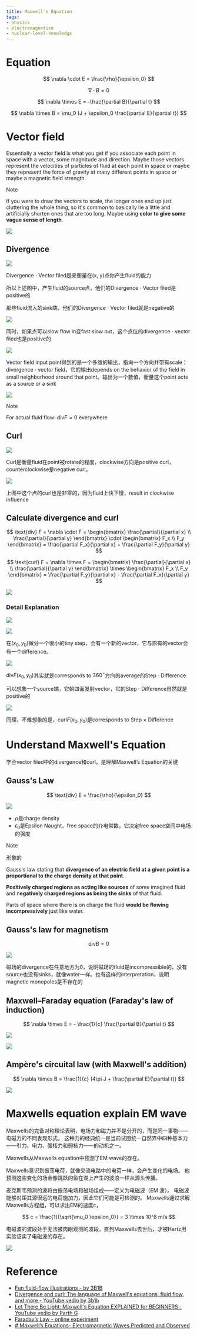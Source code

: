 ```yaml
---
title: Maxwell's Equation
tags:
- physics
- electromagnetism
- nuclear-level-knowledge
---
```


# Equation


$$
\nabla \cdot E = \frac{\rho}{\epsilon_0}
$$

$$
\nabla \cdot B = 0
$$

$$
\nabla \times E = -\frac{\partial B}{\partial t}
$$

$$
\nabla \times B = \mu_0 (J + \epsilon_0 \frac{\partial E}{\partial t})
$$

# Vector field

Essentially a vector field is what you get if you associate each point in space with a vector, some magnitude and direction. Maybe those vectors represent the velocities of particles of fluid at each point in space or maybe they represent the force of gravity at many different points in space or maybe a magnetic field strength.

> [!note] 
>  If you were to draw the vectors to scale, the longer ones end up just cluttering the whole thing, so it's common to basically lie a little and artificially shorten ones that are too long. Maybe using **color to give some vague sense of length**.

![](physics/electromagnetism/attachments/Pasted%20image%2020230411151612.png)

## Divergence

![](physics/electromagnetism/attachments/my-life.gif)

Divergence $\cdot$ Vector filed是来衡量在(x, y)点你产生fluid的能力

所以上述图中，产生fluid的source点，他们的Divergence $\cdot$ Vector filed是positive的

那些fluid流入的sink端，他们的Divergence $\cdot$ Vector filed就是negative的

![](physics/electromagnetism/attachments/Pasted%20image%2020230411155711.png)

同时，如果点可以slow flow in变fast slow out，这个点位的divergence $\cdot$ vector filed也是positive的

![](physics/electromagnetism/attachments/my-life%201.gif)

Vector field input point得到的是一个多维的输出，指向一个方向并带有scale；divergence $\cdot$ vector field，它的输出depends on the behavior of the field in small neighborhood around that point。输出为一个数值，衡量这个point acts as a source or a sink

![](physics/electromagnetism/attachments/Pasted%20image%2020230411161346.png)

> [!note] 
>  For actual fluid flow: $\text{div} F = 0$ everywhere

## Curl

![](physics/electromagnetism/attachments/output%202.gif)

Curl是衡量fluid在point被rotate的程度，clockwise方向是positive curl，counterclockwise是negative curl。

![](physics/electromagnetism/attachments/curl.gif)

上图中这个点的curl也是非零的，因为fluid上快下慢，result in clockwise influence

## Calculate divergence and curl

$$
\text{div} F = \nabla \cdot F = 
\begin{bmatrix}
\frac{\partial}{\partial x} \\
\frac{\partial}{\partial y}
\end{bmatrix} \cdot
\begin{bmatrix}
F_x \\
F_y
\end{bmatrix} = \frac{\partial F_x}{\partial x} + \frac{\partial F_y}{\partial y}
$$

$$
\text{curl} F = \nabla \times F = 
\begin{bmatrix}
\frac{\partial}{\partial x} \\
\frac{\partial}{\partial y}
\end{bmatrix} \times
\begin{bmatrix}
F_x \\
F_y
\end{bmatrix}
= \frac{\partial F_y}{\partial x} - \frac{\partial F_x}{\partial y}
$$

![](physics/electromagnetism/attachments/calculation_result.gif)

### Detail Explanation

![](physics/electromagnetism/attachments/Pasted%20image%2020230412144351.png)

![](physics/electromagnetism/attachments/Pasted%20image%2020230412144501.png)

在$(x_0, y_0)$微分一个很小的tiny step，会有一个新的vector，它与原有的vector会有一个difference。

![](physics/electromagnetism/attachments/div.gif)

$\text{div} F(x_0, y_0)$其实就是corresponds to $360^\circ$方向的average的Step $\cdot$ Difference

可以想象一个source端，它朝四面发射vector，它的Step $\cdot$ Difference自然就是positive的

![](physics/electromagnetism/attachments/Pasted%20image%2020230412145732.png)

同理，不难想象的是，$\text{curl} F(x_0, y_0)$是corresponds to Step $\times$ Difference

# Understand Maxwell's Equation

学会vector filed中的divergence和curl，是理解Maxwell’s Equation的关键

## Gauss's Law

$$
\text{div} E = \frac{\rho}{\epsilon_0}
$$


![](physics/electromagnetism/attachments/Pasted%20image%2020230411163735.png)

* $\rho$是charge density
* $\epsilon_0$是Epsilon Naught，free space的介电常数，它决定free space空间中电场的强度

> [!note] 
> 形象的
> 
> Gauss's law stating that **divergence of an electric field at a given point is a proportional to the charge density at that point**. 
> 
> **Positively charged regions as acting like sources** of some imagined fluid and n**egatively charged regions as being the sinks** of that fluid.
> 
> Parts of space where there is on charge the fluid **would be flowing incompressively** just like water.


## Gauss's law for magnetism

$$
\text{div} B = 0
$$

![](physics/electromagnetism/attachments/Pasted%20image%2020230411165048.png)

磁场的divergence在任意地方为0，说明磁场的fluid是incompressible的，没有source也没有sinks，就像water一样。也有这样的interpretation，说明magnetic monopoles是不存在的

## Maxwell–Faraday equation (Faraday's law of induction)

$$
\nabla \times E = - \frac{1}{c} \frac{\partial B}{\partial t}
$$

![](physics/electromagnetism/attachments/Pasted%20image%2020230419141438.png)

![](physics/electromagnetism/attachments/Pasted%20image%2020230419141637.png)
## Ampère's circuital law (with Maxwell's addition)

$$
\nabla \times B = \frac{1}{c} (4\pi J + \frac{\partial E}{\partial t})
$$

![](physics/electromagnetism/attachments/Pasted%20image%2020230419141737.png)


# Maxwells equation explain EM wave

Maxwells的完备对称理论表明，电场力和磁力并不是分开的，而是同一事物——电磁力的不同表现形式。 这种力的经典统一是当前试图统一自然界中四种基本力——引力、电力、强核力和弱核力——的动机之一。

Maxwells从Maxwells equation中预测了EM wave的存在。

Maxwells意识到振荡电荷，就像交流电路中的电荷一样，会产生变化的电场。 他预测这些变化的场会像跳跃的鱼在湖上产生的波浪一样从源头传播。

麦克斯韦预测的波将由振荡电场和磁场组成——定义为电磁波（EM 波）。 电磁波能够对距其源很远的电荷施加力，因此它们可能是可检测的。 Maxwells通过求解Maxwells方程组，可以求出EM的速度$c$，

$$
c = \frac{1}{\sqrt{\mu_0 \epsilon_0}} = 3 \times 10^8 m/s
$$

电磁波的波段处于无法被肉眼观测的波段，直到Maxwells去世后，才被Hertz用实验证实了电磁波的存在。

![](physics/electromagnetism/attachments/Pasted%20image%2020230419155744.png)

# Reference

* [Fun fluid-flow illustrations - by 3B1B](https://anvaka.github.io/fieldplay/?cx=0&cy=0&w=8.5398&h=8.5398&dt=0.01&fo=0.998&dp=0.009&cm=1&vf=%2F%2F%20p.x%20and%20p.y%20are%20current%20coordinates%0A%2F%2F%20v.x%20and%20v.y%20is%20a%20velocity%20at%20point%20p%0Avec2%20get_velocity%28vec2%20p%29%20%7B%0A%20%20vec2%20v%20%3D%20vec2%280.%2C%200.%29%3B%0A%0A%20%20%2F%2F%20change%20this%20to%20get%20a%20new%20vector%20field%0A%20%20v.x%20%3D%20p.y%3B%0A%20%20v.y%20%3D%20%28max%28cos%28sin%28p.y%29%29%2Csin%28p.y%29%2Fp.y%29%2Bp.y%29%3B%0A%0A%20%20return%20v%3B%0A%7D&code=%2F%2F%20p.x%20and%20p.y%20are%20current%20coordinates%0A%2F%2F%20v.x%20and%20v.y%20is%20a%20velocity%20at%20point%20p%0Avec2%20get_velocity%28vec2%20p%29%20%7B%0A%20%20vec2%20v%20%3D%20vec2%280.%2C%200.%29%3B%0A%0A%20%20%2F%2F%20change%20this%20to%20get%20a%20new%20vector%20field%0A%20%20v.x%20%3D%20%28max%28p.x%2Cp.y%29%2Bmax%28p.y%2Cp.x%29%29%3B%0A%20%20v.y%20%3D%20p.y%3B%0A%0A%20%20return%20v%3B%0A%7D)
* [Divergence and curl: The language of Maxwell's equations, fluid flow, and more - YouTube vedio by 3b1b](https://www.youtube.com/watch?v=rB83DpBJQsE)
* [Let There Be Light: Maxwell's Equation EXPLAINED for BEGINNERS - YouTube vedio by Parth G](https://www.youtube.com/watch?v=0jW74lrpeM0)
* [Faraday’s Law - online experiment](https://em.geosci.xyz/content/maxwell1_fundamentals/formative_laws/faraday.html)
* [# Maxwell’s Equations- Electromagnetic Waves Predicted and Observed](https://phys.libretexts.org/Bookshelves/College_Physics/Book%3A_College_Physics_1e_(OpenStax)/24%3A_Electromagnetic_Waves/24.01%3A_Maxwells_Equations-_Electromagnetic_Waves_Predicted_and_Observed)